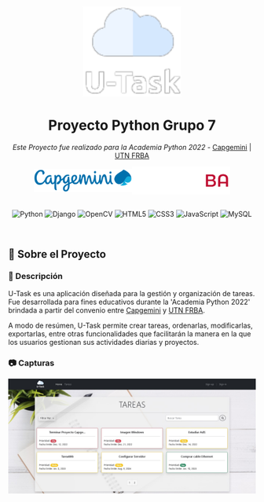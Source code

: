 <div align="center">

  <img src="proyecto_python/ProyectoWebApp/static/img/logo.png" alt="logo" width="200" height="auto" />
  <h1>Proyecto Python Grupo 7</h1>
  
  <p>
    <i>Este Proyecto fue realizado para la Academia Python 2022</i> - <a href="https://www.capgemini.com/ar-es/">Capgemini</a> | <a href="https://www.frba.utn.edu.ar/">UTN FRBA</a>
  </p>
  
  <div align="center" style="display:flex;justify-content:center; align-items:center;"><img src="proyecto_python/ProyectoWebApp/static/img/capgemini_logo.png" width="200"/><img src="proyecto_python/ProyectoWebApp/static/img/utn-frba-logo.png" width="200"/></div>
 <br/>
  
![Python](https://img.shields.io/badge/python-3670A0?style=for-the-badge&logo=python&logoColor=ffdd54)
![Django](https://img.shields.io/badge/django-%23092E20.svg?style=for-the-badge&logo=django&logoColor=white)
![OpenCV](https://img.shields.io/badge/opencv-%23white.svg?style=for-the-badge&logo=opencv&logoColor=white)
![HTML5](https://img.shields.io/badge/html5-%23E34F26.svg?style=for-the-badge&logo=html5&logoColor=white)
![CSS3](https://img.shields.io/badge/css3-%231572B6.svg?style=for-the-badge&logo=css3&logoColor=white)
![JavaScript](https://img.shields.io/badge/javascript-%23323330.svg?style=for-the-badge&logo=javascript&logoColor=%23F7DF1E)
![MySQL](https://img.shields.io/badge/mysql-%2300f.svg?style=for-the-badge&logo=mysql&logoColor=white)
  
</div>

<br />

<!-- Sobre el proyecto -->
## :ledger: Sobre el Proyecto

<!-- Descripción -->
### :mag_right: Descripción

<p>U-Task es una aplicación diseñada para la gestión y organización de tareas. Fue desarrollada para fines educativos durante la 'Academia Python 2022' brindada a partir del convenio entre <a href="https://www.capgemini.com/ar-es/">Capgemini</a> y <a href="https://www.frba.utn.edu.ar/">UTN FRBA</a>.</p>
<p>A modo de resúmen, U-Task permite crear tareas, ordenarlas, modificarlas, exportarlas, entre otras funcionalidades que facilitarán la manera en la que los usuarios gestionan sus actividades diarias y proyectos.</p>

<!-- Capturas -->
### :camera: Capturas

<div align="center"> 
  <img src="proyecto_python/ProyectoWebApp/static/img/captura-app.jpg" alt="screenshot" />
</div>


